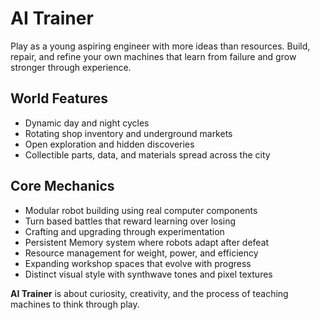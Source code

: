 # AI Trainer

Play as a young aspiring engineer with more ideas than resources. Build, repair, and refine your own machines that learn from failure and grow stronger through experience.

## World Features
- Dynamic day and night cycles  
- Rotating shop inventory and underground markets  
- Open exploration and hidden discoveries  
- Collectible parts, data, and materials spread across the city  

## Core Mechanics
- Modular robot building using real computer components  
- Turn based battles that reward learning over losing  
- Crafting and upgrading through experimentation  
- Persistent Memory system where robots adapt after defeat  
- Resource management for weight, power, and efficiency  
- Expanding workshop spaces that evolve with progress  
- Distinct visual style with synthwave tones and pixel textures  

**AI Trainer** is about curiosity, creativity, and the process of teaching machines to think through play.
